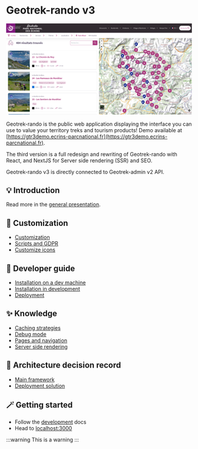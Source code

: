 # Geotrek-rando v3

![Search](img/home_ecrins.png)

Geotrek-rando is the public web application displaying the interface you can use to value your territory treks and tourism products! 
Demo available at [https://gtr3demo.ecrins-parcnational.fr](https://gtr3demo.ecrins-parcnational.fr).

The third version is a full redesign and rewriting of Geotrek-rando with React, and NextJS for Server side rendering (SSR) and SEO.

Geotrek-rando v3 is directly connected to Geotrek-admin v2 API.

## 💡 Introduction

Read more in the [general presentation](./presentation-fr.md).

## 🚀 Customization

- [Customization](./customization.md)
- [Scripts and GDPR](./customization.md)
- [Customize icons](./icons.md)

## 🔧 Developer guide

- [Installation on a dev machine](./installation.md)
- [Installation in development](./development.md)
- [Deployment](./deployment.md)

## ✨ Knowledge 

- [Caching strategies](./knowledge/caching.md)
- [Debug mode](./knowledge/debug.md)
- [Pages and navigation](./knowledge/pages-and-navigation.md)
- [Server side rendering](./knowledge/server-side-rendering.md)

## 🧱 Architecture decision record 

- [Main framework](./adrs/main_framework.md)
- [Deployment solution](./adrs/deployment_solution.md)

## 🪄 Getting started

- Follow the [development](./development.md) docs
- Head to [localhost:3000](http://localhost:3000)

:::warning
This is a warning
:::
